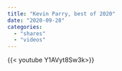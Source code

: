 ```yaml
---
title: "Kevin Parry, best of 2020"
date: "2020-09-28"
categories:
  - "shares"
  - "videos"
---
```


<div style="width: 70vw;">{{< youtube Y1AVyt8Sw3k>}}</div>
